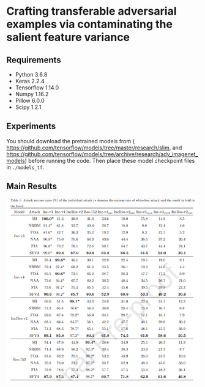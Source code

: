 # Crafting transferable adversarial examples via contaminating the salient feature variance 
## Requirements

- Python 3.6.8
- Keras 2.2.4
- Tensorflow 1.14.0
- Numpy 1.16.2
- Pillow 6.0.0
- Scipy 1.2.1

## Experiments

You should download the  pretrained models from ( https://github.com/tensorflow/models/tree/master/research/slim, and https://github.com/tensorflow/models/tree/archive/research/adv_imagenet_models) before running the code. Then place these model checkpoint files in `./models_tf`.

## Main Results
![Results](https://github.com/RYC-98/SFVA/blob/main/Table1.png)
